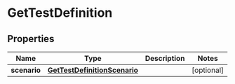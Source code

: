 # GetTestDefinition

## Properties
Name | Type | Description | Notes
------------ | ------------- | ------------- | -------------
**scenario** | [**GetTestDefinitionScenario**](GetTestDefinitionScenario.md) |  |  [optional]

